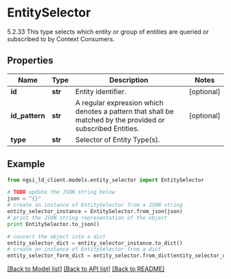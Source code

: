# EntitySelector

5.2.33 This type selects which entity or group of entities are queried or subscribed to by Context Consumers. 

## Properties
Name | Type | Description | Notes
------------ | ------------- | ------------- | -------------
**id** | **str** | Entity identifier.  | [optional] 
**id_pattern** | **str** | A regular expression which denotes a pattern that shall be matched by the provided or subscribed Entities.  | [optional] 
**type** | **str** | Selector of Entity Type(s).  | 

## Example

```python
from ngsi_ld_client.models.entity_selector import EntitySelector

# TODO update the JSON string below
json = "{}"
# create an instance of EntitySelector from a JSON string
entity_selector_instance = EntitySelector.from_json(json)
# print the JSON string representation of the object
print EntitySelector.to_json()

# convert the object into a dict
entity_selector_dict = entity_selector_instance.to_dict()
# create an instance of EntitySelector from a dict
entity_selector_form_dict = entity_selector.from_dict(entity_selector_dict)
```
[[Back to Model list]](../README.md#documentation-for-models) [[Back to API list]](../README.md#documentation-for-api-endpoints) [[Back to README]](../README.md)


